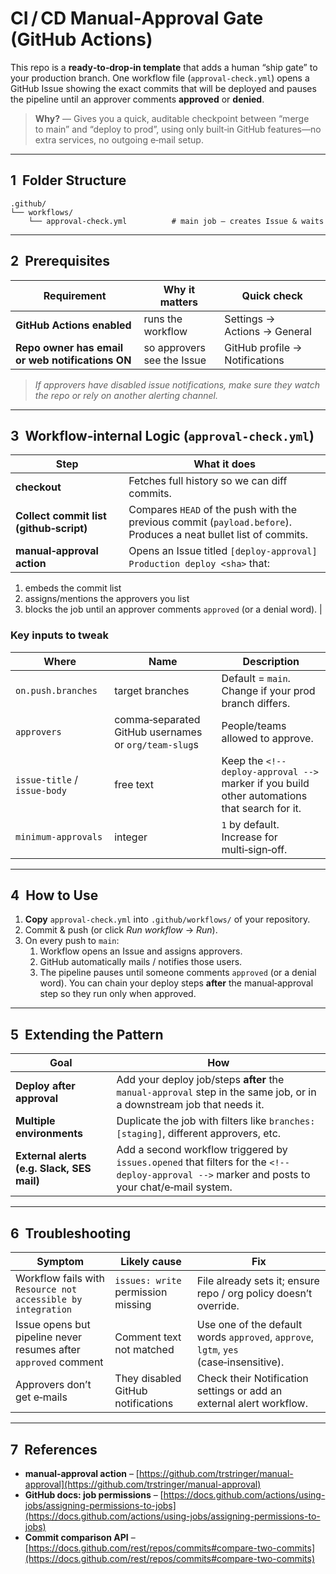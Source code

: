 # CI / CD Manual‑Approval Gate (GitHub Actions)

This repo is a **ready‑to‑drop‑in template** that adds a human “ship gate” to your production branch. One workflow file (`approval-check.yml`) opens a GitHub Issue showing the exact commits that will be deployed and pauses the pipeline until an approver comments **approved** or **denied**.

> **Why?** — Gives you a quick, auditable checkpoint between “merge to main” and “deploy to prod”, using only built‑in GitHub features—no extra services, no outgoing e‑mail setup.

---

## 1  Folder Structure

```text
.github/
└── workflows/
    └── approval-check.yml          # main job – creates Issue & waits
```

---

## 2  Prerequisites

| Requirement                                      | Why it matters             | Quick check                    |
| ------------------------------------------------ | -------------------------- | ------------------------------ |
| **GitHub Actions enabled**                       | runs the workflow          | Settings → Actions → General   |
| **Repo owner has email or web notifications ON** | so approvers see the Issue | GitHub profile → Notifications |

> *If approvers have disabled issue notifications, make sure they watch the repo or rely on another alerting channel.*

---

## 3  Workflow‑internal Logic (`approval-check.yml`)

| Step                                    | What it does                                                                                                     |
| --------------------------------------- | ---------------------------------------------------------------------------------------------------------------- |
| **checkout**                            | Fetches full history so we can diff commits.                                                                     |
| **Collect commit list (github‑script)** | Compares `HEAD` of the push with the previous commit (`payload.before`). Produces a neat bullet list of commits. |
| **manual‑approval action**              | Opens an Issue titled `[deploy‑approval] Production deploy <sha>` that:                                          |

1. embeds the commit list
2. assigns/mentions the approvers you list
3. blocks the job until an approver comments `approved` (or a denial word). |

### Key inputs to tweak

| Where                        | Name                                                 | Description                                                                                   |
| ---------------------------- | ---------------------------------------------------- | --------------------------------------------------------------------------------------------- |
| `on.push.branches`           | target branches                                      | Default = `main`. Change if your prod branch differs.                                         |
| `approvers`                  | comma‑separated GitHub usernames or `org/team‑slug`s | People/teams allowed to approve.                                                              |
| `issue‑title` / `issue‑body` | free text                                            | Keep the `<!-- deploy‑approval -->` marker if you build other automations that search for it. |
| `minimum‑approvals`          | integer                                              | `1` by default. Increase for multi‑sign‑off.                                                  |

---

## 4  How to Use

1. **Copy** `approval-check.yml` into `.github/workflows/` of your repository.
2. Commit & push (or click *Run workflow* → *Run*).
3. On every push to `main`:
    1. Workflow opens an Issue and assigns approvers.
    2. GitHub automatically mails / notifies those users.
    3. The pipeline pauses until someone comments `approved` (or a denial word). You can chain your deploy steps **after** the manual‑approval step so they run only when approved.

---

## 5  Extending the Pattern

| Goal                                       | How                                                                                                                                             |
| ------------------------------------------ | ----------------------------------------------------------------------------------------------------------------------------------------------- |
| **Deploy after approval**                  | Add your deploy job/steps **after** the `manual-approval` step in the same job, or in a downstream job that needs it.                           |
| **Multiple environments**                  | Duplicate the job with filters like `branches: [staging]`, different approvers, etc.                                                            |
| **External alerts (e.g. Slack, SES mail)** | Add a second workflow triggered by `issues.opened` that filters for the `<!-- deploy‑approval -->` marker and posts to your chat/e‑mail system. |

---

## 6  Troubleshooting

| Symptom                                                         | Likely cause                       | Fix                                                                                   |
| --------------------------------------------------------------- | ---------------------------------- | ------------------------------------------------------------------------------------- |
| Workflow fails with `Resource not accessible by integration`    | `issues: write` permission missing | File already sets it; ensure repo / org policy doesn’t override.                      |
| Issue opens but pipeline never resumes after `approved` comment | Comment text not matched           | Use one of the default words `approved`, `approve`, `lgtm`, `yes` (case‑insensitive). |
| Approvers don’t get e‑mails                                     | They disabled GitHub notifications | Check their Notification settings or add an external alert workflow.                  |

---

## 7  References

- **manual‑approval action** – [https://github.com/trstringer/manual-approval](https://github.com/trstringer/manual-approval)
- **GitHub docs: job permissions** – [https://docs.github.com/actions/using-jobs/assigning-permissions-to-jobs](https://docs.github.com/actions/using-jobs/assigning-permissions-to-jobs)
- **Commit comparison API** – [https://docs.github.com/rest/repos/commits#compare-two-commits](https://docs.github.com/rest/repos/commits#compare-two-commits)

